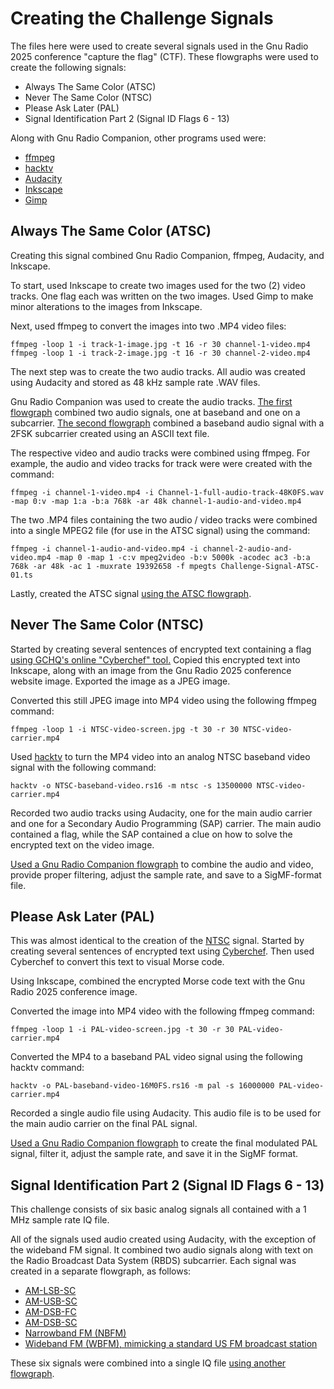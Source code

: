 # Creating the Challenge Signals

The files here were used to create several signals used in the Gnu Radio 2025 conference "capture the flag" (CTF). These flowgraphs were used to create the following signals:
* Always The Same Color (ATSC)
* Never The Same Color (NTSC)
* Please Ask Later (PAL)
* Signal Identification Part 2 (Signal ID Flags 6 - 13)

Along with Gnu Radio Companion, other programs used were:
* [ffmpeg](https://ffmpeg.org/)
* [hacktv](https://github.com/fsphil/hacktv)
* [Audacity](https://www.audacityteam.org/)
* [Inkscape](https://inkscape.org/)
* [Gimp](https://www.gimp.org/)

## Always The Same Color (ATSC)

Creating this signal combined Gnu Radio Companion, ffmpeg, Audacity, and Inkscape.

To start, used Inkscape to create two images used for the two (2) video tracks. One flag each was written on the two images. Used Gimp to make minor alterations to the images from Inkscape.

Next, used ffmpeg to convert the images into two .MP4 video files: 

`ffmpeg -loop 1 -i track-1-image.jpg -t 16 -r 30 channel-1-video.mp4`
`ffmpeg -loop 1 -i track-2-image.jpg -t 16 -r 30 channel-2-video.mp4`

The next step was to create the two audio tracks. All audio was created using Audacity and stored as 48 kHz sample rate .WAV files. 

Gnu Radio Companion was used to create the audio tracks. [The first flowgraph](https://github.com/JesterNoFool/GRCon2025CTFCreation/blob/main/atscMasterChannel1Audio.grc) combined two audio signals, one at baseband and one on a subcarrier. [The second flowgraph](https://github.com/JesterNoFool/GRCon2025CTFCreation/blob/main/atscMasterChannel2Audio.grc) combined a baseband audio signal with a 2FSK subcarrier created using an ASCII text file.

The respective video and audio tracks were combined using ffmpeg. For example, the audio and video tracks for track were were created with the command: 

`ffmpeg -i channel-1-video.mp4 -i Channel-1-full-audio-track-48K0FS.wav -map 0:v -map 1:a -b:a 768k -ar 48k channel-1-audio-and-video.mp4`

The two .MP4 files containing the two audio / video tracks were combined into a single MPEG2 file (for use in the ATSC signal) using the command: 

`ffmpeg -i channel-1-audio-and-video.mp4 -i channel-2-audio-and-video.mp4 -map 0 -map 1 -c:v mpeg2video -b:v 5000k -acodec ac3 -b:a 768k -ar 48k -ac 1 -muxrate 19392658 -f mpegts Challenge-Signal-ATSC-01.ts`

Lastly, created the ATSC signal [using the ATSC flowgraph](https://github.com/JesterNoFool/GRCon2025CTFCreation/blob/main/challengeAtscSignal.grc). 

## Never The Same Color (NTSC)

Started by creating several sentences of encrypted text containing a flag [using GCHQ's online "Cyberchef" tool.](https://gchq.github.io/CyberChef/) Copied this encrypted text into Inkscape, along with an image from the Gnu Radio 2025 conference website image. Exported the image as a JPEG image.

Converted this still JPEG image into MP4 video using the following ffmpeg command:

`ffmpeg -loop 1 -i NTSC-video-screen.jpg -t 30 -r 30 NTSC-video-carrier.mp4`

Used [hacktv](https://github.com/fsphil/hacktv) to turn the MP4 video into an analog NTSC baseband video signal with the following command:

`hacktv -o NTSC-baseband-video.rs16 -m ntsc -s 13500000 NTSC-video-carrier.mp4`

Recorded two audio tracks using Audacity, one for the main audio carrier and one for a Secondary Audio Programming (SAP) carrier. The main audio contained a flag, while the SAP contained a clue on how to solve the encrypted text on the video image.

[Used a Gnu Radio Companion flowgraph](https://github.com/JesterNoFool/GRCon2025CTFCreation/blob/main/challengeNtscSignal.grc) to combine the audio and video, provide proper filtering, adjust the sample rate, and save to a SigMF-format file.

## Please Ask Later (PAL)

This was almost identical to the creation of the [NTSC](#never-the-same-color-ntsc) signal. Started by creating several sentences of encrypted text using [Cyberchef](https://gchq.github.io/CyberChef/). Then used Cyberchef to convert this text to visual Morse code.

Using Inkscape, combined the encrypted Morse code text with the Gnu Radio 2025 conference image. 

Converted the image into MP4 video with the following ffmpeg command:

`ffmpeg -loop 1 -i PAL-video-screen.jpg -t 30 -r 30 PAL-video-carrier.mp4`

Converted the MP4 to a baseband PAL video signal using the following hacktv command:

`hacktv -o PAL-baseband-video-16M0FS.rs16 -m pal -s 16000000 PAL-video-carrier.mp4`

Recorded a single audio file using Audacity. This audio file is to be used for the main audio carrier on the final PAL signal.

[Used a Gnu Radio Companion flowgraph](https://github.com/JesterNoFool/GRCon2025CTFCreation/blob/main/challengePalSignal.grc) to create the final modulated PAL signal, filter it, adjust the sample rate, and save it in the SigMF format.

## Signal Identification Part 2 (Signal ID Flags 6 - 13)

This challenge consists of six basic analog signals all contained with a 1 MHz sample rate IQ file. 

All of the signals used audio created using Audacity, with the exception of the wideband FM signal. It combined two audio signals along with text on the Radio Broadcast Data System (RBDS) subcarrier. Each signal was created in a separate flowgraph, as follows:

* [AM-LSB-SC](https://github.com/JesterNoFool/GRCon2025CTFCreation/blob/main/challengeAmLsb.grc)
* [AM-USB-SC](https://github.com/JesterNoFool/GRCon2025CTFCreation/blob/main/challengeAmUsb.grc)
* [AM-DSB-FC](https://github.com/JesterNoFool/GRCon2025CTFCreation/blob/main/challengeAmDsbFc.grc)
* [AM-DSB-SC](https://github.com/JesterNoFool/GRCon2025CTFCreation/blob/main/challengeAmDsbSc.grc)
* [Narrowband FM (NBFM)](https://github.com/JesterNoFool/GRCon2025CTFCreation/blob/main/challengeNbfm.grc)
* [Wideband FM (WBFM), mimicking a standard US FM broadcast station](https://github.com/JesterNoFool/GRCon2025CTFCreation/blob/main/challengeWbfm.grc)

These six signals were combined into a single IQ file [using another flowgraph](https://github.com/JesterNoFool/GRCon2025CTFCreation/blob/main/challengeSignalCombo.grc). 
